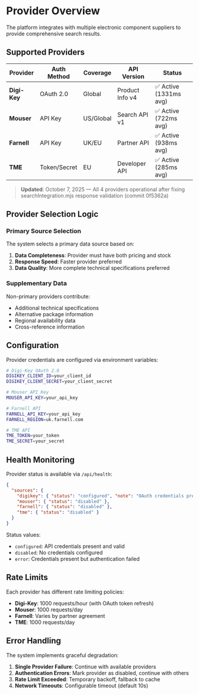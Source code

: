 # Provider Overview

The platform integrates with multiple electronic component suppliers to provide comprehensive search results.

## Supported Providers

| Provider | Auth Method | Coverage | API Version | Status |
|----------|------------|----------|-------------|--------|
| **Digi-Key** | OAuth 2.0 | Global | Product Info v4 | ✅ Active (1331ms avg) |
| **Mouser** | API Key | US/Global | Search API v1 | ✅ Active (722ms avg) |
| **Farnell** | API Key | UK/EU | Partner API | ✅ Active (938ms avg) |
| **TME** | Token/Secret | EU | Developer API | ✅ Active (285ms avg) |

> **Updated**: October 7, 2025 — All 4 providers operational after fixing searchIntegration.mjs response validation (commit 0f5362a)

## Provider Selection Logic

### Primary Source Selection

The system selects a primary data source based on:

1. **Data Completeness**: Provider must have both pricing and stock
2. **Response Speed**: Faster provider preferred
3. **Data Quality**: More complete technical specifications preferred

### Supplementary Data

Non-primary providers contribute:
- Additional technical specifications
- Alternative package information
- Regional availability data
- Cross-reference information

## Configuration

Provider credentials are configured via environment variables:

```bash
# Digi-Key OAuth 2.0
DIGIKEY_CLIENT_ID=your_client_id
DIGIKEY_CLIENT_SECRET=your_client_secret

# Mouser API Key
MOUSER_API_KEY=your_api_key

# Farnell API
FARNELL_API_KEY=your_api_key
FARNELL_REGION=uk.farnell.com

# TME API
TME_TOKEN=your_token
TME_SECRET=your_secret
```

## Health Monitoring

Provider status is available via `/api/health`:

```json
{
  "sources": {
    "digikey": { "status": "configured", "note": "OAuth credentials present" },
    "mouser": { "status": "disabled" },
    "farnell": { "status": "disabled" },
    "tme": { "status": "disabled" }
  }
}
```

Status values:
- `configured`: API credentials present and valid
- `disabled`: No credentials configured
- `error`: Credentials present but authentication failed

## Rate Limits

Each provider has different rate limiting policies:

- **Digi-Key**: 1000 requests/hour (with OAuth token refresh)
- **Mouser**: 1000 requests/day
- **Farnell**: Varies by partner agreement
- **TME**: 1000 requests/day

## Error Handling

The system implements graceful degradation:

1. **Single Provider Failure**: Continue with available providers
2. **Authentication Errors**: Mark provider as disabled, continue with others
3. **Rate Limit Exceeded**: Temporary backoff, fallback to cache
4. **Network Timeouts**: Configurable timeout (default 10s)
